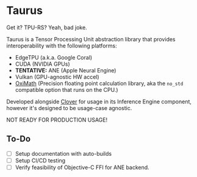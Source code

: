 # Taurus

Get it? TPU-RS? Yeah, bad joke.

Taurus is a Tensor Processing Unit abstraction library that provides interoperability with the following platforms:

- EdgeTPU (a.k.a. Google Coral)
- CUDA (NVIDIA GPUs)
- **TENTATIVE:** ANE (Apple Neural Engine)
- Vulkan (GPU-agnostic HW accel)
- [OxiMath](https://github.com/Reboot-Codes/oxifluxion/tree/main/oximath) (Precision floating point calculation library, aka the `no_std` compatible option that runs on the CPU.)

Developed alongside [Clover](https://github.com/Reboot-Codes/clover) for usage in its Inference Engine component, however it's designed to be usage-case agnostic.

NOT READY FOR PRODUCTION USAGE!

## To-Do

- [ ] Setup documentation with auto-builds
- [ ] Setup CI/CD testing
- [ ] Verify feasibility of Objective-C FFI for ANE backend.
